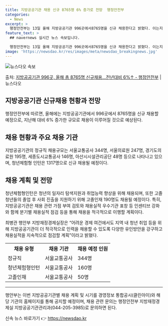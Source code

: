 ```yaml
---
title: 지방공공기관 채용 신규 8765명 6% 증가로 전망  행정안전부
categories:
  - News
excerpt: >
  행정안전부는 13일 올해 지방공공기관 996곳에서8765명을 신규 채용한다고 밝혔다. 이는지난해에 비해 6%…
feature_text: >
  ## navernews 실시간 뉴스 속보입니다.

  행정안전부는 13일 올해 지방공공기관 996곳에서8765명을 신규 채용한다고 밝혔다. 이는지난해에 비해 6%…
image: 'https://newsdao.kr/res/images/meta/newsdao_breakingnews.jpg'
---
```


![뉴스다오 속보](https://newsdao.kr/res/images/meta/newsdao_breakingnews.jpg)

<p>출처: <a href="https://newsdao.kr/3143" rel="dofollow">지방공공기관 996곳, 올해 총 8765명 신규채용…전년대비 6%↑ - 행정안전부</a> | 뉴스다오</p>

<h2 data-ke-size="size26">지방공공기관 신규채용 현황과 전망</h2>
<p data-ke-size="size16">행정안전부에 따르면, 올해에는 지방공공기관에서 996곳에서 8765명을 신규 채용할 예정으로, 지난해 대비 6% 증가한 규모로 채용이 이루어질 것으로 예상된다.</p>

<h2 data-ke-size="size26">채용 현황과 주요 채용 기관</h2>
<p data-ke-size="size16">지방공공기관의 정규직 채용규모는 서울교통공사 344명, 서울의료원 247명, 경기도의료원 195명, 세종도시교통공사 146명, 아산시시설관리공단 48명 등으로 나타나고 있으며, 청년체험형 인턴은 1317명으로 신규 채용될 예정이다.</p>

<h2 data-ke-size="size26">채용 계획 및 전망</h2>
<p data-ke-size="size16">청년체험형인턴은 청년의 일자리 탐색지원과 취업능력 향상을 위해 채용되며, 또한 고졸 청년들의 졸업 후 사회 진출을 지원하기 위해 고졸인재 190명도 채용될 예정이다. 특히, 지방공공기관은 채용 관련 가점 부여 검토와 채용실적 우수기관 표창 등 인센티브 강화와 함께 분기별 채용실적 점검 등을 통해 채용을 적극적으로 이행할 계획이다.</p>

<p data-ke-size="size16">최병관 행안부 지방재정경제실장은 “어려운 경제 여건에서도 지역 내 청년 취업 등을 위해 지방공공기관이 더 적극적으로 인력을 채용할 수 있도록 다양한 유인방안을 강구하고 채용실적을 지속적으로 점검할 계획”이라고 밝혔다.</p>

<table>
	<tr>
		<th>채용 유형</th>
		<th>채용 기관</th>
		<th>채용 예정 인원</th>
	</tr>
	<tr>
		<td>정규직</td>
		<td>서울교통공사</td>
		<td>344명</td>
	</tr>
	<tr>
		<td>청년체험형인턴</td>
		<td>서울교통공사</td>
		<td>160명</td>
	</tr>
	<tr>
		<td>고졸인재</td>
		<td>서울교통공사</td>
		<td>50명</td>
	</tr>
</table>

<hr>

<p data-ke-size="size16">행안부는 이번 지방공공기관별 채용 계획 및 시기를 경영정보 통합공시(클린아이)와 해당 기관의 홈페이지를 통해 공지할 예정이며, 채용 관련 문의는 행정안전부 지방재정경제실 지방공공기관관리과(044-205-3985)로 문의하면 된다.</p>
 

신속 뉴스 바로가기 👉 <a href="https://newsdao.kr" rel="dofollow">https://newsdao.kr</a>


